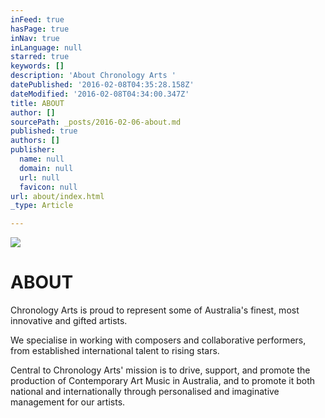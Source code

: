 ```yaml
---
inFeed: true
hasPage: true
inNav: true
inLanguage: null
starred: true
keywords: []
description: 'About Chronology Arts '
datePublished: '2016-02-08T04:35:28.158Z'
dateModified: '2016-02-08T04:34:00.347Z'
title: ABOUT
author: []
sourcePath: _posts/2016-02-06-about.md
published: true
authors: []
publisher:
  name: null
  domain: null
  url: null
  favicon: null
url: about/index.html
_type: Article

---
```

![](https://the-grid-user-content.s3-us-west-2.amazonaws.com/a7a374ea-ab69-4a23-8761-5dc5820d7cef.JPG)

# ABOUT

Chronology Arts is proud to represent some of Australia's finest, most innovative and gifted artists.

We specialise in working with composers and collaborative performers, from established international talent to rising stars.

Central to Chronology Arts' mission is to drive, support, and promote the production of Contemporary Art Music in Australia, and to promote it both national and internationally through personalised and imaginative management for our artists.